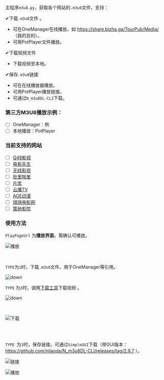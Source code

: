 主程序`m3u8.py`，获取各个网站的`.m3u8`文件，支持：

✔下载`.m3u8`文件 。

- 可在OneManager在线播放，如 https://share.bizha.ga/TourPub/Media/ （我的目的）。
- 可用PotPlayer文件播放。

✔下载视频文件 

- 下载视频至本地。

✔保存`.m3u8`链接 

- 可在在线播放器播放。
- 可用PotPlayer播放链接。
- 可通过`N_m3u8DL-CLI`下载。

### 第三方M3U8播放示例：

- [ ] OneManager：例 
- [ ] 本地播放：PotPlayer

### 当前支持的网站

- [ ] [Q49影视](http://www.q49.net/)
- [ ] [电影先生](http://www.dianyingim.com/)
- [ ] [无线影视](https://m3u8play.com/)
- [ ] [批里啪里](http://pilipali.cc/)
- [ ] [片库](https://www.pianku.li/)
- [ ] [云播TV](https://www.yunbtv.com)
- [ ] [AGE动漫](https://agefans.org/)
- [ ] [琪琪电影网](http://www.yzbang.cc/)
- [ ] [策驰影院](http://www.cechiyy5.com/)

### 使用方法

`PlayPageUrl` 为**播放界面**，需确认可播放。

![播放](https://i.loli.net/2021/05/28/3ptdsuhWbyVFNUB.png)

<br/>

`TYPE`为`1`时，下载`.m3u8`文件。用于OneManager等引用。

![down](https://i.loli.net/2021/05/28/K7fMTvcgDL1h5YU.png)

`TYPE` 为`2`时，调用[下载工具](https://share.bizha.top/down.php/ca2df40c715dba9d642fbc2e6388ea48.zip)下载视频 。

![down](https://i.loli.net/2021/05/28/VKoCMpeLkYqfxHz.png)

<br/>

![下载](https://i.loli.net/2021/05/28/2giGvQ3OJceXfRb.png)

<br/>

<br/>

`TYPE `为`3`时，保存链接。可通过`SimpleGUI`下载（带GUI版本：https://github.com/nilaoda/N_m3u8DL-CLI/releases/tag/2.9.7 ）。

![链接](https://i.loli.net/2021/05/28/xNgAq81lEdPMwmT.png)

![播放](https://i.loli.net/2021/05/28/X9Hpua8QgtEwxTm.png)